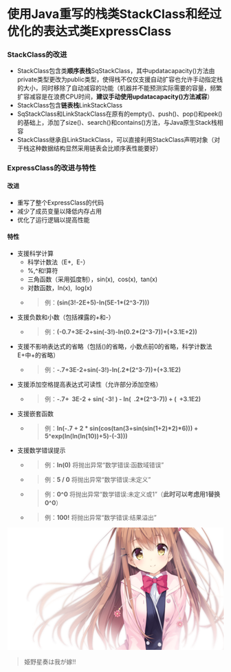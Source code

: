 使用Java重写的栈类StackClass和经过优化的表达式类ExpressClass
=====================
### StackClass的改进
- StackClass包含类**顺序表栈**SqStackClass，其中updatacapacity()方法由private类型更改为public类型，使得栈不仅仅支援自动扩容也允许手动指定栈的大小，同时移除了自动减容的功能（机器并不能预测实际需要的容量，频繁扩容减容是在浪费CPU时间，**建议手动使用updatacapacity()方法减容**）
- StackClass包含**链表栈**LinkStackClass
- SqStackClass和LinkStackClass在原有的empty()、push()、pop()和peek()的基础上，添加了size()、search()和contains()方法，与Java原生Stack栈相容
- StackClass继承自LinkStackClass，可以直接利用StackClass声明对象（对于栈这种数据结构显然采用链表会比顺序表性能要好）

### ExpressClass的改进与特性
#### 改进
- 重写了整个ExpressClass的代码
- 减少了成员变量以降低内存占用
- 优化了运行逻辑以提高性能
#### 特性
- 支援科学计算
    - 科学计数法（E+,&nbsp;&nbsp;E-）
    - %,^和!算符
    - 三角函数（采用弧度制），sin(x),&nbsp;&nbsp;cos(x),&nbsp;&nbsp;tan(x)
    - 对数函数，ln(x),&nbsp;&nbsp;log(x)
    - >例：**(sin(3!-2E+5)-ln(5E-1\*(2^3-7)))**
- 支援负数和小数（包括裸露的+和-）
    - >例：**(-0.7+3E-2+sin(-3!)-ln(0.2\*(2^3-7))+(+3.1E+2))**
- 支援不影响表达式的省略（包括()的省略，小数点前0的省略，科学计数法E+中+的省略）
    - >例：**-.7+3E-2+sin(-3!)-ln(.2\*(2^3-7))+(+3.1E2)**
- 支援添加空格提高表达式可读性（允许部分添加空格）
    - >例：**-.7+&nbsp;&nbsp;3E-2&nbsp;+&nbsp;sin(&nbsp;-3!&nbsp;)&nbsp;-&nbsp;ln(&nbsp;&nbsp;.2\*(2^3-7))&nbsp;+&nbsp;(&nbsp;&nbsp;+3.1E2)**
- 支援嵌套函数
    - >例：**ln(-.7 + 2 \* sin(cos(tan(3+sin(sin(1+2)\*2)\*6))) + 5^exp(ln(ln(ln(10))+5)-(-3)))**
- 支援数学错误提示
    - >例：**ln(0)** 将抛出异常“数学错误:函数域错误”
    - >例：**5 / 0** 将抛出异常“数学错误:未定义”
    - >例：**0^0**   将抛出异常“数学错误:未定义或1”（**此时可以考虑用1替换0^0**）
    - >例：**100!**  将抛出异常“数学错误:结果溢出”

![图片寄辣!!](https://github.com/hoshinosena/homework/blob/main/img/himenosena.png)
> 姫野星奏は我が嫁!!